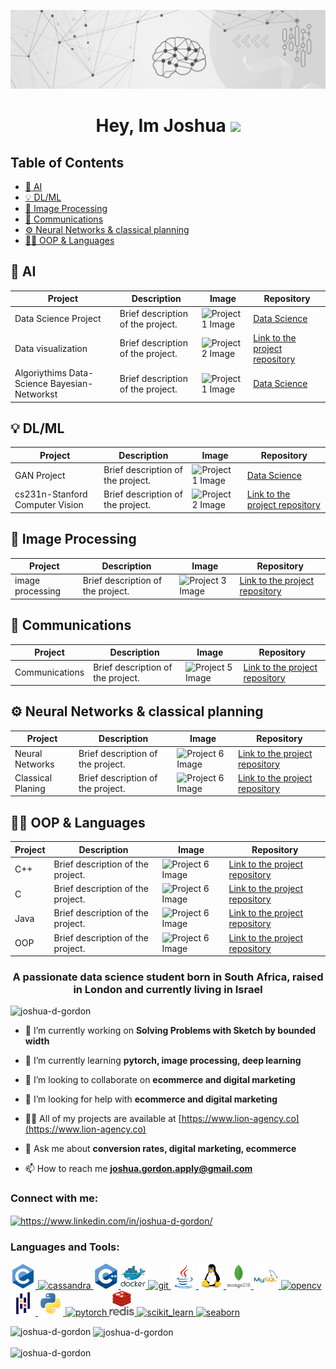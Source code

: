 ![banner](https://github.com/Joshua-D-Gordon/Joshua-D-Gordon/blob/main/src/data.png)
<h1 align="center">Hey, Im Joshua <img src="https://github.com/sciencepal/sciencepal/blob/master/assets/Hi.gif" width="29px"></h1>

## Table of Contents
- [🧠 AI](#ai)
- [💡 DL/ML](#DL/ML)
- [🌄 Image Processing](#image-processing)
- [📡 Communications](#communications)
- [⚙️ Neural Networks & classical planning](#neural-networks)
- [👨‍💻 OOP & Languages](#OOP-&-Languages)

## 🧠 AI

| Project | Description | Image | Repository |
|----------------------|-----------------------------------|-------|------------|
| Data Science Project | Brief description of the project. | ![Project 1 Image](project1.png) | [Data Science](https://github.com/Joshua-D-Gordon/Data-Science-Project) |
| Data visualization | Brief description of the project. | ![Project 2 Image](project2.png) | [Link to the project repository](https://github.com/Joshua-D-Gordon/Data-visualization) |
| Algoriythims Data-Science Bayesian-Networkst | Brief description of the project. | ![Project 1 Image](project1.png) | [Data Science](https://github.com/Joshua-D-Gordon/Data-Science-Project) |


## 💡 DL/ML

| Project | Description | Image | Repository |
|----------------------|-----------------------------------|-------|------------|
| GAN Project | Brief description of the project. | ![Project 1 Image](project1.png) | [Data Science](https://github.com/Joshua-D-Gordon/Data-Science-Project) |
| cs231n-Stanford Computer Vision | Brief description of the project. | ![Project 2 Image](project2.png) | [Link to the project repository](https://github.com/Joshua-D-Gordon/Data-visualization) |


## 🌄 Image Processing

| Project | Description | Image | Repository |
|---------|-------------|-------|------------|
| image processing | Brief description of the project. | ![Project 3 Image](project3.png) | [Link to the project repository](https://github.com/your-username/image-processing-project-1) |


## 📡 Communications

| Project | Description | Image | Repository |
|---------|-------------|-------|------------|
| Communications | Brief description of the project. | ![Project 5 Image](project5.png) | [Link to the project repository](https://github.com/your-username/communications-project-1) |


## ⚙️ Neural Networks & classical planning

| Project | Description | Image | Repository |
|---------|-------------|-------|------------|
| Neural Networks | Brief description of the project. | ![Project 6 Image](project6.png) | [Link to the project repository](https://github.com/your-username/neural-networks-project-1) |
| Classical Planing | Brief description of the project. | ![Project 6 Image](project6.png) | [Link to the project repository](https://github.com/your-username/neural-networks-project-1) |


## 👨‍💻 OOP & Languages

| Project | Description | Image | Repository |
|---------|-------------|-------|------------|
| C++ | Brief description of the project. | ![Project 6 Image](project6.png) | [Link to the project repository](https://github.com/your-username/neural-networks-project-1) |
| C | Brief description of the project. | ![Project 6 Image](project6.png) | [Link to the project repository](https://github.com/your-username/neural-networks-project-1) |
| Java | Brief description of the project. | ![Project 6 Image](project6.png) | [Link to the project repository](https://github.com/your-username/neural-networks-project-1) |
| OOP | Brief description of the project. | ![Project 6 Image](project6.png) | [Link to the project repository](https://github.com/your-username/neural-networks-project-1) |


<h3 align="center">A passionate data science student born in South Africa, raised in London and currently living in Israel</h3>

<p align="left"> <img src="https://komarev.com/ghpvc/?username=joshua-d-gordon&label=Profile%20views&color=0e75b6&style=flat" alt="joshua-d-gordon" /> </p>

- 🔭 I’m currently working on **Solving Problems with Sketch by bounded width**

- 🌱 I’m currently learning **pytorch, image processing, deep learning**

- 👯 I’m looking to collaborate on **ecommerce and digital marketing**

- 🤝 I’m looking for help with **ecommerce and digital marketing**

- 👨‍💻 All of my projects are available at [https://www.lion-agency.co](https://www.lion-agency.co)

- 💬 Ask me about **conversion rates, digital marketing, ecommerce**

- 📫 How to reach me **joshua.gordon.apply@gmail.com**

<h3 align="left">Connect with me:</h3>
<p align="left">
<a href="https://linkedin.com/in/https://www.linkedin.com/in/joshua-d-gordon/" target="blank"><img align="center" src="https://raw.githubusercontent.com/rahuldkjain/github-profile-readme-generator/master/src/images/icons/Social/linked-in-alt.svg" alt="https://www.linkedin.com/in/joshua-d-gordon/" height="30" width="40" /></a>
</p>

<h3 align="left">Languages and Tools:</h3>
<p align="left"> <a href="https://www.cprogramming.com/" target="_blank" rel="noreferrer"> <img src="https://raw.githubusercontent.com/devicons/devicon/master/icons/c/c-original.svg" alt="c" width="40" height="40"/> </a> <a href="https://cassandra.apache.org/" target="_blank" rel="noreferrer"> <img src="https://www.vectorlogo.zone/logos/apache_cassandra/apache_cassandra-icon.svg" alt="cassandra" width="40" height="40"/> </a> <a href="https://www.w3schools.com/cpp/" target="_blank" rel="noreferrer"> <img src="https://raw.githubusercontent.com/devicons/devicon/master/icons/cplusplus/cplusplus-original.svg" alt="cplusplus" width="40" height="40"/> </a> <a href="https://www.docker.com/" target="_blank" rel="noreferrer"> <img src="https://raw.githubusercontent.com/devicons/devicon/master/icons/docker/docker-original-wordmark.svg" alt="docker" width="40" height="40"/> </a> <a href="https://git-scm.com/" target="_blank" rel="noreferrer"> <img src="https://www.vectorlogo.zone/logos/git-scm/git-scm-icon.svg" alt="git" width="40" height="40"/> </a> <a href="https://www.java.com" target="_blank" rel="noreferrer"> <img src="https://raw.githubusercontent.com/devicons/devicon/master/icons/java/java-original.svg" alt="java" width="40" height="40"/> </a> <a href="https://www.linux.org/" target="_blank" rel="noreferrer"> <img src="https://raw.githubusercontent.com/devicons/devicon/master/icons/linux/linux-original.svg" alt="linux" width="40" height="40"/> </a> <a href="https://www.mongodb.com/" target="_blank" rel="noreferrer"> <img src="https://raw.githubusercontent.com/devicons/devicon/master/icons/mongodb/mongodb-original-wordmark.svg" alt="mongodb" width="40" height="40"/> </a> <a href="https://www.mysql.com/" target="_blank" rel="noreferrer"> <img src="https://raw.githubusercontent.com/devicons/devicon/master/icons/mysql/mysql-original-wordmark.svg" alt="mysql" width="40" height="40"/> </a> <a href="https://opencv.org/" target="_blank" rel="noreferrer"> <img src="https://www.vectorlogo.zone/logos/opencv/opencv-icon.svg" alt="opencv" width="40" height="40"/> </a> <a href="https://pandas.pydata.org/" target="_blank" rel="noreferrer"> <img src="https://raw.githubusercontent.com/devicons/devicon/2ae2a900d2f041da66e950e4d48052658d850630/icons/pandas/pandas-original.svg" alt="pandas" width="40" height="40"/> </a> <a href="https://www.python.org" target="_blank" rel="noreferrer"> <img src="https://raw.githubusercontent.com/devicons/devicon/master/icons/python/python-original.svg" alt="python" width="40" height="40"/> </a> <a href="https://pytorch.org/" target="_blank" rel="noreferrer"> <img src="https://www.vectorlogo.zone/logos/pytorch/pytorch-icon.svg" alt="pytorch" width="40" height="40"/> </a> <a href="https://redis.io" target="_blank" rel="noreferrer"> <img src="https://raw.githubusercontent.com/devicons/devicon/master/icons/redis/redis-original-wordmark.svg" alt="redis" width="40" height="40"/> </a> <a href="https://scikit-learn.org/" target="_blank" rel="noreferrer"> <img src="https://upload.wikimedia.org/wikipedia/commons/0/05/Scikit_learn_logo_small.svg" alt="scikit_learn" width="40" height="40"/> </a> <a href="https://seaborn.pydata.org/" target="_blank" rel="noreferrer"> <img src="https://seaborn.pydata.org/_images/logo-mark-lightbg.svg" alt="seaborn" width="40" height="40"/> </a> </p>

<p><img align="left" src="https://github-readme-stats.vercel.app/api/top-langs?username=joshua-d-gordon&show_icons=true&locale=en&layout=compact" alt="joshua-d-gordon" /></p>

<p>&nbsp;<img align="center" src="https://github-readme-stats.vercel.app/api?username=joshua-d-gordon&show_icons=true&locale=en" alt="joshua-d-gordon" /></p>

<p><img align="center" src="https://github-readme-streak-stats.herokuapp.com/?user=joshua-d-gordon&" alt="joshua-d-gordon" /></p>


